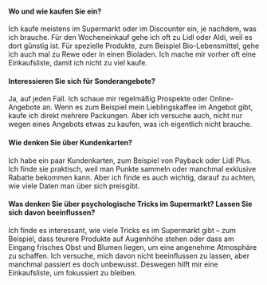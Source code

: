
#### Wo und wie kaufen Sie ein?  
Ich kaufe meistens im Supermarkt oder im Discounter ein, je nachdem, was ich brauche. Für den Wocheneinkauf gehe ich oft zu Lidl oder Aldi, weil es dort günstig ist. Für spezielle Produkte, zum Beispiel Bio-Lebensmittel, gehe ich auch mal zu Rewe oder in einen Bioladen. Ich mache mir vorher oft eine Einkaufsliste, damit ich nicht zu viel kaufe.

#### Interessieren Sie sich für Sonderangebote?
Ja, auf jeden Fall. Ich schaue mir regelmäßig Prospekte oder Online-Angebote an. Wenn es zum Beispiel mein Lieblingskaffee im Angebot gibt, kaufe ich direkt mehrere Packungen. Aber ich versuche auch, nicht nur wegen eines Angebots etwas zu kaufen, was ich eigentlich nicht brauche.

#### Wie denken Sie über Kundenkarten?
Ich habe ein paar Kundenkarten, zum Beispiel von Payback oder Lidl Plus. Ich finde sie praktisch, weil man Punkte sammeln oder manchmal exklusive Rabatte bekommen kann. Aber ich finde es auch wichtig, darauf zu achten, wie viele Daten man über sich preisgibt.

####  Was denken Sie über psychologische Tricks im Supermarkt? Lassen Sie sich davon beeinflussen?
Ich finde es interessant, wie viele Tricks es im Supermarkt gibt – zum Beispiel, dass teurere Produkte auf Augenhöhe stehen oder dass am Eingang frisches Obst und Blumen liegen, um eine angenehme Atmosphäre zu schaffen. Ich versuche, mich davon nicht beeinflussen zu lassen, aber manchmal passiert es doch unbewusst. Deswegen hilft mir eine Einkaufsliste, um fokussiert zu bleiben.